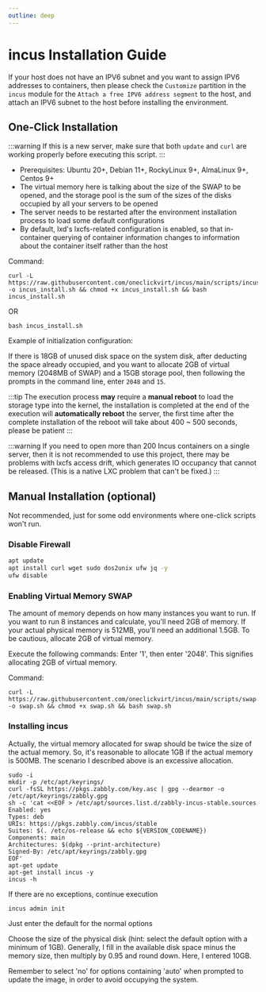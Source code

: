 ```yaml
---
outline: deep
---
```


# incus Installation Guide

If your host does not have an IPV6 subnet and you want to assign IPV6 addresses to containers, then please check the ``Customize`` partition in the ``incus`` module for the ``Attach a free IPV6 address segment`` to the host, and attach an IPV6 subnet to the host before installing the environment.

## One-Click Installation

:::warning
If this is a new server, make sure that both ```update``` and ```curl``` are working properly before executing this script. 
:::

- Prerequisites: Ubuntu 20+, Debian 11+, RockyLinux 9+, AlmaLinux 9+, Centos 9+
- The virtual memory here is talking about the size of the SWAP to be opened, and the storage pool is the sum of the sizes of the disks occupied by all your servers to be opened
- The server needs to be restarted after the environment installation process to load some default configurations
- By default, lxd's lxcfs-related configuration is enabled, so that in-container querying of container information changes to information about the container itself rather than the host

Command:

```shell
curl -L https://raw.githubusercontent.com/oneclickvirt/incus/main/scripts/incus_install.sh -o incus_install.sh && chmod +x incus_install.sh && bash incus_install.sh
```

OR

```shell
bash incus_install.sh
```

Example of initialization configuration:

If there is 18GB of unused disk space on the system disk, after deducting the space already occupied, and you want to allocate 2GB of virtual memory (2048MB of SWAP) and a 15GB storage pool, then following the prompts in the command line, enter ```2048``` and ```15```.

:::tip
The execution process **may** require a **manual reboot** to load the storage type into the kernel, the installation is completed at the end of the execution will **automatically reboot** the server, the first time after the complete installation of the reboot will take about 400 ~ 500 seconds, please be patient
:::

:::warning
If you need to open more than 200 Incus containers on a single server, then it is not recommended to use this project, there may be problems with lxcfs access drift, which generates IO occupancy that cannot be released. (This is a native LXC problem that can't be fixed.)
:::

## Manual Installation (optional)

Not recommended, just for some odd environments where one-click scripts won't run.

### Disable Firewall

```bash
apt update
apt install curl wget sudo dos2unix ufw jq -y
ufw disable
```

### Enabling Virtual Memory SWAP

The amount of memory depends on how many instances you want to run. If you want to run 8 instances and calculate, you'll need 2GB of memory. If your actual physical memory is 512MB, you'll need an additional 1.5GB. To be cautious, allocate 2GB of virtual memory.

Execute the following commands: Enter '1', then enter '2048'. This signifies allocating 2GB of virtual memory.

Command:

```shell
curl -L https://raw.githubusercontent.com/oneclickvirt/incus/main/scripts/swap.sh -o swap.sh && chmod +x swap.sh && bash swap.sh
```

### Installing incus

Actually, the virtual memory allocated for swap should be twice the size of the actual memory. So, it's reasonable to allocate 1GB if the actual memory is 500MB. The scenario I described above is an excessive allocation.

```
sudo -i
mkdir -p /etc/apt/keyrings/
curl -fsSL https://pkgs.zabbly.com/key.asc | gpg --dearmor -o /etc/apt/keyrings/zabbly.gpg
sh -c 'cat <<EOF > /etc/apt/sources.list.d/zabbly-incus-stable.sources
Enabled: yes
Types: deb
URIs: https://pkgs.zabbly.com/incus/stable
Suites: $(. /etc/os-release && echo ${VERSION_CODENAME})
Components: main
Architectures: $(dpkg --print-architecture)
Signed-By: /etc/apt/keyrings/zabbly.gpg
EOF'
apt-get update
apt-get install incus -y
incus -h
```

If there are no exceptions, continue execution

```
incus admin init
```

Just enter the default for the normal options

Choose the size of the physical disk (hint: select the default option with a minimum of 1GB). Generally, I fill in the available disk space minus the memory size, then multiply by 0.95 and round down. Here, I entered 10GB.

Remember to select 'no' for options containing 'auto' when prompted to update the image, in order to avoid occupying the system.

